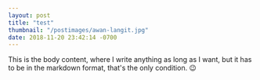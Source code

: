 ```yaml
---
layout: post
title: "test"
thumbnail: "/postimages/awan-langit.jpg"
date: 2018-11-20 23:42:14 -0700
---
```


This is the body content, where I write anything as long as I want, but it has to be in the markdown format, that's the only condition. 😉